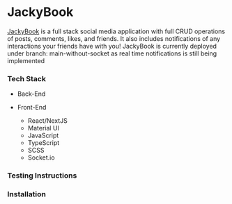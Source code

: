 # JackyBook

[JackyBook](https://jackybook.vercel.app/) is a full stack social media application with full CRUD operations of posts, comments, likes, and friends. It also includes notifications of any interactions your friends have with you!
JackyBook is currently deployed under branch: main-without-socket as real time notifications is still being implemented 

### Tech Stack
* Back-End

* Front-End
  * React/NextJS
  * Material UI
  * JavaScript
  * TypeScript
  * SCSS
  * Socket.io
### Testing Instructions

### Installation 
